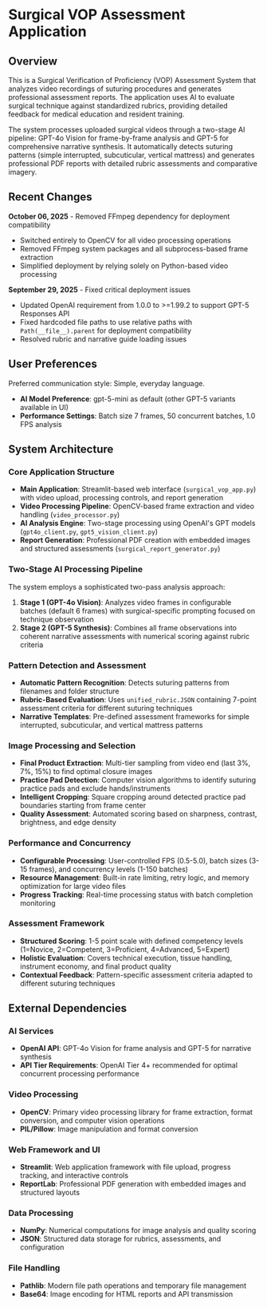 # Surgical VOP Assessment Application

## Overview

This is a Surgical Verification of Proficiency (VOP) Assessment System that analyzes video recordings of suturing procedures and generates professional assessment reports. The application uses AI to evaluate surgical technique against standardized rubrics, providing detailed feedback for medical education and resident training.

The system processes uploaded surgical videos through a two-stage AI pipeline: GPT-4o Vision for frame-by-frame analysis and GPT-5 for comprehensive narrative synthesis. It automatically detects suturing patterns (simple interrupted, subcuticular, vertical mattress) and generates professional PDF reports with detailed rubric assessments and comparative imagery.

## Recent Changes

**October 06, 2025** - Removed FFmpeg dependency for deployment compatibility
- Switched entirely to OpenCV for all video processing operations
- Removed FFmpeg system packages and all subprocess-based frame extraction
- Simplified deployment by relying solely on Python-based video processing

**September 29, 2025** - Fixed critical deployment issues
- Updated OpenAI requirement from 1.0.0 to >=1.99.2 to support GPT-5 Responses API
- Fixed hardcoded file paths to use relative paths with `Path(__file__).parent` for deployment compatibility
- Resolved rubric and narrative guide loading issues

## User Preferences

Preferred communication style: Simple, everyday language.
- **AI Model Preference**: gpt-5-mini as default (other GPT-5 variants available in UI)
- **Performance Settings**: Batch size 7 frames, 50 concurrent batches, 1.0 FPS analysis

## System Architecture

### Core Application Structure
- **Main Application**: Streamlit-based web interface (`surgical_vop_app.py`) with video upload, processing controls, and report generation
- **Video Processing Pipeline**: OpenCV-based frame extraction and video handling (`video_processor.py`)
- **AI Analysis Engine**: Two-stage processing using OpenAI's GPT models (`gpt4o_client.py`, `gpt5_vision_client.py`)
- **Report Generation**: Professional PDF creation with embedded images and structured assessments (`surgical_report_generator.py`)

### Two-Stage AI Processing Pipeline
The system employs a sophisticated two-pass analysis approach:
1. **Stage 1 (GPT-4o Vision)**: Analyzes video frames in configurable batches (default 6 frames) with surgical-specific prompting focused on technique observation
2. **Stage 2 (GPT-5 Synthesis)**: Combines all frame observations into coherent narrative assessments with numerical scoring against rubric criteria

### Pattern Detection and Assessment
- **Automatic Pattern Recognition**: Detects suturing patterns from filenames and folder structure
- **Rubric-Based Evaluation**: Uses `unified_rubric.JSON` containing 7-point assessment criteria for different suturing techniques
- **Narrative Templates**: Pre-defined assessment frameworks for simple interrupted, subcuticular, and vertical mattress patterns

### Image Processing and Selection
- **Final Product Extraction**: Multi-tier sampling from video end (last 3%, 7%, 15%) to find optimal closure images
- **Practice Pad Detection**: Computer vision algorithms to identify suturing practice pads and exclude hands/instruments
- **Intelligent Cropping**: Square cropping around detected practice pad boundaries starting from frame center
- **Quality Assessment**: Automated scoring based on sharpness, contrast, brightness, and edge density

### Performance and Concurrency
- **Configurable Processing**: User-controlled FPS (0.5-5.0), batch sizes (3-15 frames), and concurrency levels (1-150 batches)
- **Resource Management**: Built-in rate limiting, retry logic, and memory optimization for large video files
- **Progress Tracking**: Real-time processing status with batch completion monitoring

### Assessment Framework
- **Structured Scoring**: 1-5 point scale with defined competency levels (1=Novice, 2=Competent, 3=Proficient, 4=Advanced, 5=Expert)
- **Holistic Evaluation**: Covers technical execution, tissue handling, instrument economy, and final product quality
- **Contextual Feedback**: Pattern-specific assessment criteria adapted to different suturing techniques

## External Dependencies

### AI Services
- **OpenAI API**: GPT-4o Vision for frame analysis and GPT-5 for narrative synthesis
- **API Tier Requirements**: OpenAI Tier 4+ recommended for optimal concurrent processing performance

### Video Processing
- **OpenCV**: Primary video processing library for frame extraction, format conversion, and computer vision operations
- **PIL/Pillow**: Image manipulation and format conversion

### Web Framework and UI
- **Streamlit**: Web application framework with file upload, progress tracking, and interactive controls
- **ReportLab**: Professional PDF generation with embedded images and structured layouts

### Data Processing
- **NumPy**: Numerical computations for image analysis and quality scoring
- **JSON**: Structured data storage for rubrics, assessments, and configuration

### File Handling
- **Pathlib**: Modern file path operations and temporary file management
- **Base64**: Image encoding for HTML reports and API transmission